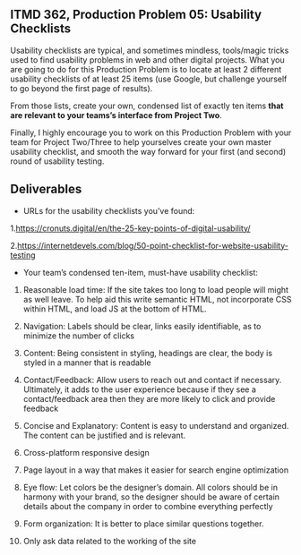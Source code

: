 ## ITMD 362, Production Problem 05: Usability Checklists

Usability checklists are typical, and sometimes mindless, tools/magic tricks used to find usability
problems in web and other digital projects. What you are going to do for this Production Problem is
to locate at least 2 different usability checklists of at least 25 items (use Google, but challenge
yourself to go beyond the first page of results).

From those lists, create your own, condensed list of exactly ten items **that are relevant to your
teams’s interface from Project Two**.

Finally, I highly encourage you to work on this Production Problem with your team for Project
Two/Three to help yourselves create your own master usability checklist, and smooth the way forward
for your first (and second) round of usability testing.

## Deliverables

* URLs for the usability checklists you’ve found:

1.https://cronuts.digital/en/the-25-key-points-of-digital-usability/

2.https://internetdevels.com/blog/50-point-checklist-for-website-usability-testing

* Your team’s condensed ten-item, must-have usability checklist:

1. Reasonable load time: If the site takes too long to load people will might as well leave. To help aid this write semantic HTML, not incorporate CSS within HTML, and load JS at the bottom of HTML. 
2. Navigation: Labels should be clear, links easily identifiable, as to minimize the number of clicks 

3. Content: Being consistent in styling, headings are clear, the body is styled in a manner that is readable

4. Contact/Feedback: Allow users to reach out and contact if necessary. Ultimately, it adds to the user experience because if they see a contact/feedback area then they are more likely to click and provide feedback

5. Concise and Explanatory: Content is easy to understand and organized. The content can be justified and is relevant. 

6. Cross-platform responsive design

7. Page layout in a way that makes it easier for search engine optimization

8. Eye flow:  Let colors be the designer’s domain. All colors should be in harmony with your brand, so the designer should be aware of certain details about the company in order to combine everything perfectly

9. Form organization: It is better to place similar questions together.

10. Only ask data related to the working of the site

